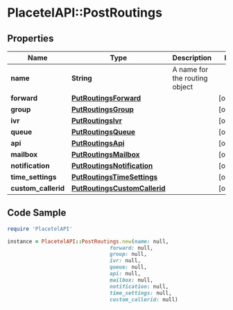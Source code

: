 # PlacetelAPI::PostRoutings

## Properties

Name | Type | Description | Notes
------------ | ------------- | ------------- | -------------
**name** | **String** | A name for the routing object | 
**forward** | [**PutRoutingsForward**](PutRoutingsForward.md) |  | [optional] 
**group** | [**PutRoutingsGroup**](PutRoutingsGroup.md) |  | [optional] 
**ivr** | [**PutRoutingsIvr**](PutRoutingsIvr.md) |  | [optional] 
**queue** | [**PutRoutingsQueue**](PutRoutingsQueue.md) |  | [optional] 
**api** | [**PutRoutingsApi**](PutRoutingsApi.md) |  | [optional] 
**mailbox** | [**PutRoutingsMailbox**](PutRoutingsMailbox.md) |  | [optional] 
**notification** | [**PutRoutingsNotification**](PutRoutingsNotification.md) |  | [optional] 
**time_settings** | [**PutRoutingsTimeSettings**](PutRoutingsTimeSettings.md) |  | [optional] 
**custom_callerid** | [**PutRoutingsCustomCallerid**](PutRoutingsCustomCallerid.md) |  | [optional] 

## Code Sample

```ruby
require 'PlacetelAPI'

instance = PlacetelAPI::PostRoutings.new(name: null,
                                 forward: null,
                                 group: null,
                                 ivr: null,
                                 queue: null,
                                 api: null,
                                 mailbox: null,
                                 notification: null,
                                 time_settings: null,
                                 custom_callerid: null)
```



